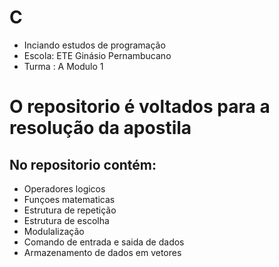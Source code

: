 # C
- Inciando estudos de programação
- Escola: ETE Ginásio Pernambucano 
- Turma : A Modulo 1

# O repositorio é voltados para a resolução da apostila 
## No repositorio contém:
- Operadores logicos
- Funçoes matematicas
- Estrutura de repetição 
- Estrutura de escolha
- Modulalização 
- Comando de entrada e saida de dados 
- Armazenamento de dados em vetores
